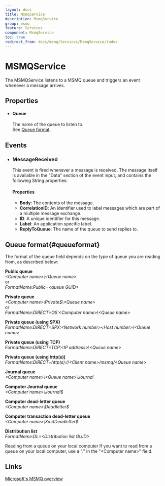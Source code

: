 ```yaml
---
layout: docs
title: MsmqService
description: MsmqService
group: msmq
feature: Services
component: MsmqService
toc: true
redirect_from: docs/msmq/Services/MsmqService/index
---
```

MSMQService
===========

The MSMQService listens to a MSMQ queue and triggers an event whenever a message
arrives.

Properties
----------

-  #### Queue

    The name of the queue to listen to.  
     See [Queue format](#queueformat).

Events
------

-  ### MessageReceived

    This event is fired whenever a message is received. The message
    itself is available in the "Data" section of the event input, and contains the following String properties:   

    #### Properties
    -  **Body**: The contents of the message.
    -  **CorrelationID**: An identifier used to label messages which are part of a multiple message exchange.
    -  **ID**: A unique identifier for this message.
    -  **Label**: An application specific label.
    -  **ReplyToQueue**: The name of the queue to send replies to.


Queue format{#queueformat}
------------

The format of the queue field depends on the type of queue you are
reading from, as described below:

  **Public queue**  
*\<Computer name\>\\\<Queue name\>*  
or  
*FormatName:Public=\<queue GUID\>*

  **Private queue**  
*\<Computer name\>\\Private\$\\\<Queue name\>*  
or  
*FormatName:DIRECT=OS:\<Computer name\>\\\<Queue name\>*
                                                

  **Private queue (using SPX)**  
*FormatName:DIRECT=SPX:\<Network number\>\<Host number\>\\\<Queue name\>* 
                                                

  **Private queue (using TCP)**  
*FormatName:DIRECT=TCP:\<IP address\>\\\<Queue name\>*
                                                

  **Private queue (using http(s))**  
*FormatName:DIRECT=http(s)://<Client name\>/msmq/<Queue name*\>

  **Journal queue**  
*\<Computer name\>\\\<Queue name\>\\Journal*                             

  **Computer Journal queue**  
*\<Computer name\>\\Journal\$*

  **Computer dead-letter queue**  
*\<Computer name\>\\Deadletter\$*

  **Computer transaction dead-letter queue**  
*\<Computer name\>\\XactDeadletter\$*

  **Distribution list**  
*FormatName:DL=\<Distribution list GUID\>*
                                                

  Reading from a queue on your local computer   If you want to read from a queue on your local computer, use a "." in the "\<Computer name\>" field.  


Links
-----

[Microsoft's MSMQ
overview](https://msdn.microsoft.com/en-us/library/ms711472(v=vs.85).aspx)

